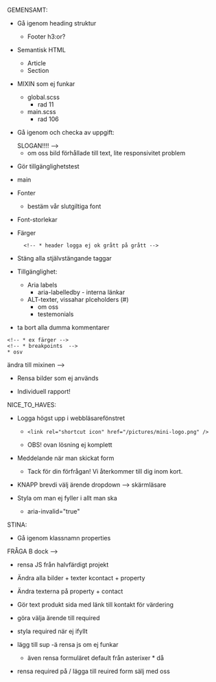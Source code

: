 GEMENSAMT:
* Gå igenom heading struktur
    * Footer h3:or?

* Semantisk HTML
    * Article
    * Section

* MIXIN som ej funkar
    * global.scss
        * rad 11
    * main.scss 
        * rad 106

* Gå igenom och checka av uppgift:
    <!-- * OM OSS --> SLOGAN!!!! -->
    <!-- * OM OSS kort beskrivning av varje medarbetare -->
    * om oss bild förhållade till text, lite responsivitet problem


* Gör tillgänglighetstest

* main 

<!-- * Centrera Logga + copyright i footer -->

<!-- * Uppdatera alla media Q:s till breakpoint variabler -->

* Fonter
    <!-- * deafult fotner -->
    * bestäm vår slutgiltiga font

* Font-storlekar


* Färger
    <!-- * kontraster -->
        <!-- * header logga ej ok grått på grått -->


* Stäng alla stjälvstängande taggar
    <!-- * ex img -->
    <!-- * input -->

* Tillgänglighet: 
    * Aria labels
        * aria-labelledby - interna länkar
    * ALT-texter, vissahar plceholders (#)
        * om oss
        * testemonials

* ta bort alla dumma kommentarer

<!-- * Logga footer utan text kankse... -->

<!-- * HEADER: Behöver kanske vara större för att förtydliga vilket företag vi är? -->

<!-- * Gå igenom vilka variabler som ej används -->
    <!-- * ex färger -->
    <!-- * breakpoints  -->
    * osv


<!-- * Gå igenom alla flex box --> ändra till mixinen -->

<!-- * OM OSS ta bort tidslinje? -->

* Rensa bilder som ej används

* Individuell rapport!


NICE_TO_HAVES:
<!-- * Knapp: färg-animation -->

* Logga högst upp i webbläsarefönstret
    *     <link rel="shortcut icon" href="/pictures/mini-logo.png" />
    * OBS! ovan lösning ej komplett


* Meddelande när man skickat form
    * Tack för din förfrågan! Vi återkommer till dig inom kort.

* KNAPP brevdi välj ärende dropdown -->  skärmläsare

* Styla om man ej fyller i allt man ska
    * aria-invalid="true" 








STINA:

* Gå igenom klassnamn properties

<!-- * KONTAKT: värdering funktion + popdown -->

<!-- * Lägg undan properties scss + contac scss i main scss --> FRÅGA B dock -->

<!-- * Bild kontakt sida ARGHGHGHGH -->

<!-- * Göra om property sida till ul!!! -->

<!-- * Gör aklickbara lönkar kontaktsida som i footer -->


* rensa JS från halvfärdigt projekt

* Ändra alla bilder + texter kcontact + property

* Ändra texterna på property + contact

<!-- * Förstärka hoover effekt bild porperty
    * opacity bild vitt skynke 
    * border
    * curser pointer på hela -->

* Gör text produkt sida med länk till kontakt för värdering

* göra välja ärende till required

* styla required när ej ifyllt

* lägg till sup
    -ä rensa js om ej funkar
    - även rensa formuläret default från asterixer * då

* rensa required på / lägga till reuired form sälj med oss
